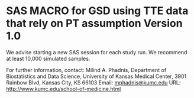 # SAS MACRO for GSD using TTE data that rely on PT assumption Version 1.0

We advise starting a new SAS session for each study run. We recommend at least 10,000 simulated samples.


For further information, contact:
Milind A. Phadnis, Department of Biostatistics and Data Science, University of Kansas Medical Center, 3901 Rainbow Blvd, Kansas City, KS 66103
Email: <mphadnis@kumc.edu> 
URL: <http://www.kumc.edu/school-of-medicine.html>
